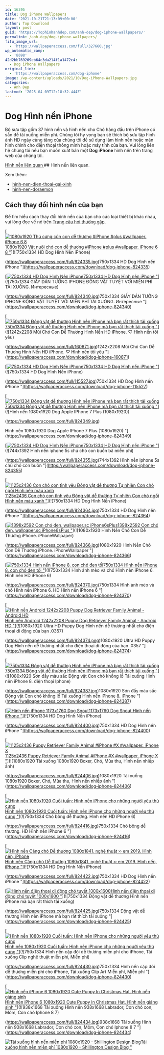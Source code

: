 ```yaml
---
id: 16395
title: Dog iPhone Wallpapers
date: '2021-10-21T21:13:09+00:00'
author: Top Download
layout: post
guid: 'https://Tophinhanhdep.com/anh-dep/dog-iphone-wallpapers/'
permalink: /anh-dep/dog-iphone-wallpapers/
fifu_image_url:
  - 'https://wallpaperaccess.com/full/327660.jpg'
wp_automatic_camp:
  - '8098'
42d2bb769269eb64e3da214f1a1472c4:
  - Dog iPhone Wallpapers
original_link:
  - 'https://wallpaperaccess.com/dog-iphone'
image: /wp-content/uploads/2021/10/Dog-iPhone-Wallpapers.jpg
categories:
  - Ảnh Đẹp
lastmod: '2025-04-09T12:18:32.444Z'
---
```

# Dog Hình nền iPhone

Bộ sưu tập gồm 37 hình nền và hình nền cho Chó hàng đầu trên iPhone có sẵn để tải xuống miễn phí. Chúng tôi hy vọng bạn sẽ thích bộ sưu tập hình ảnh HD ngày càng tăng của chúng tôi để sử dụng làm hình nền hoặc màn hình chính cho điện thoại thông minh hoặc máy tính của bạn. Vui lòng liên hệ chúng tôi nếu bạn muốn xuất bản một **Dog iPhone** hình nền trên trang web của chúng tôi.

[Hình nền liên quan ](#related) ## Hình nền liên quan.

   
 Xem thêm:

   
- [hinh-nen-dien-thoai-gai-xinh](https://tophinhanhdep.com/hinh-nen-dep/hinh-nen-dien-thoai-gai-xinh/)
- [hinh-nen-doraemon](https://tophinhanhdep.com/hinh-nen-dep/hinh-nen-doraemon/)

## Cách thay đổi hình nền của bạn

Để tìm hiểu cách thay đổi hình nền của bạn cho các loại thiết bị khác nhau, vui lòng đọc về nó trên [Trang câu hỏi thường gặp](https://tophinhanhdep.com/faq/).

  
[[![1080x1920 Thú cưng cún con dễ thương #iPhone #plus #wallpaper.  iPhone 6 8](https://wallpaperaccess.com/full/327660.jpg)1080x1920 Vật nuôi chó con dễ thương #iPhone #plus #wallpaper. iPhone 6 8 "](https://wallpaperaccess.com/download/dog-iphone-327660)](![750x1334 HD Dog Hình Nền iPhone)

(https://wallpaperaccess.com/full/824335.jpg)750x1334 HD Dog Hình nền iPhone "](https://wallpaperaccess.com/download/dog-iphone-824335)

[[![750x1334 HD Dog Hình Nền iPhone](https://wallpaperaccess.com/full/824337.jpg)750x1334 HD Dog Hình nền iPhone "](https://wallpaperaccess.com/download/dog-iphone-824337)](![750x1334 GIẤY DÁN TƯỜNG IPHONE ĐỘNG VẬT TUYỆT VỜI MIỄN PHÍ TẢI XUỐNG.  Интересные)

(https://wallpaperaccess.com/full/824340.jpg)750x1334 GIẤY DÁN TƯỜNG IPHONE ĐỘNG VẬT TUYỆT VỜI MIỄN PHÍ TẢI XUỐNG. Интересные "](https://wallpaperaccess.com/download/dog-iphone-824340)

[[![750x1334 Động vật dễ thương Hình nền iPhone mà bạn rất thích tải xuống](https://wallpaperaccess.com/full/824342.jpg)750x1334 Động vật dễ thương Hình nền iPhone mà bạn rất thích tải xuống "](https://wallpaperaccess.com/download/dog-iphone-824342)](![1242x2208 Mũi Chó Con Dễ Thương Hình Nền HD iPhone.  ♡ Hình nền tôi yêu)

(https://wallpaperaccess.com/full/160871.jpg)1242x2208 Mũi Chó Con Dễ Thương Hình Nền HD iPhone. ♡ Hình nền tôi yêu "](https://wallpaperaccess.com/download/dog-iphone-160871)

[[![750x1334 HD Dog Hình Nền iPhone](https://wallpaperaccess.com/full/824344.jpg)750x1334 HD Dog Hình nền iPhone "](https://wallpaperaccess.com/download/dog-iphone-824344)](![750x1334 HD Dog Hình Nền iPhone)

(https://wallpaperaccess.com/full/115527.jpg)750x1334 HD Dog Hình nền iPhone "](https://wallpaperaccess.com/download/dog-iphone-115527)

[[![750x1334 Động vật dễ thương Hình nền iPhone mà bạn rất thích tải xuống](https://wallpaperaccess.com/full/824347.jpg)750x1334 Động vật dễ thương Hình nền iPhone mà bạn rất thích tải xuống "](https://wallpaperaccess.com/download/dog-iphone-824347)](![Hình nền 1080x1920 Dog Apple IPhone 7 Plus (1080x1920))

(https://wallpaperaccess.com/full/824349.jpg)

Hình nền 1080x1920 Dog Apple IPhone 7 Plus (1080x1920) "](https://wallpaperaccess.com/download/dog-iphone-824349)

[[![750x1334 HD Dog Hình Nền iPhone](https://wallpaperaccess.com/full/824350.jpg)750x1334 HD Dog Hình nền iPhone "](https://wallpaperaccess.com/download/dog-iphone-824350)](![744x1392 Hình nền iphone 5s chú chó con buồn bã miễn phí)

(https://wallpaperaccess.com/full/824355.jpg)744x1392 Hình nền iphone 5s chú chó con buồn "](https://wallpaperaccess.com/download/dog-iphone-824355)

[[![1125x2436 Con chó con tình yêu Động vật dễ thương Tự nhiên Con chó ngồi Hình nền màu xanh](https://wallpaperaccess.com/full/824363.jpg)1125x2436 Con chó con tình yêu Động vật dễ thương Tự nhiên Con chó ngồi Hình nền màu xanh "](https://wallpaperaccess.com/download/dog-iphone-824363)](![750x1334 HD Dog Hình Nền iPhone)

(https://wallpaperaccess.com/full/824364.jpg)750x1334 HD Dog Hình nền iPhone "](https://wallpaperaccess.com/download/dog-iphone-824364)

[[![1398x2592 Con chó đen.  wallpaper.sc iPhone6sPlus](https://wallpaperaccess.com/full/824365.jpg)1398x2592 Con chó đen. wallpaper.sc iPhone6sPlus "](https://wallpaperaccess.com/download/dog-iphone-824365)](![1080x1920 Hình Nền Chó Con Dễ Thương iPhone.  iPhoneWallpaper)

(https://wallpaperaccess.com/full/824366.jpg)1080x1920 Hình Nền Chó Con Dễ Thương iPhone. iPhoneWallpaper "](https://wallpaperaccess.com/download/dog-iphone-824366)

[[![750x1334 Hình nền iPhone 8.  con chó đen tối](https://wallpaperaccess.com/full/824368.jpg)750x1334 Hình nền iPhone 8. con chó đen tối "](https://wallpaperaccess.com/download/dog-iphone-824368)](![750x1334 Hình ảnh mèo và chó Hình nền iPhone 6.  Hình nền HD iPhone 6)

(https://wallpaperaccess.com/full/824370.jpg)750x1334 Hình ảnh mèo và chó Hình nền iPhone 6. HD Hình nền iPhone 6 "](https://wallpaperaccess.com/download/dog-iphone-824370)

[[![Hình nền Android 1242x2208 Puppy Dog Retriever Family Animal - Android HD](https://wallpaperaccess.com/full/824372.jpg)Hình nền Android 1242x2208 Puppy Dog Retriever Family Animal - Android HD "](https://wallpaperaccess.com/download/dog-iphone-824372)](![1080x1920 Ultra HD Puppy Dog Hình nền dễ thương nhất cho điện thoại di động của bạn .0357)

(https://wallpaperaccess.com/full/824374.png)1080x1920 Ultra HD Puppy Dog Hình nền dễ thương nhất cho điện thoại di động của bạn .0357 "](https://wallpaperaccess.com/download/dog-iphone-824374)

[[![750x1334 Động vật dễ thương Hình nền iPhone mà bạn rất thích tải xuống](https://wallpaperaccess.com/full/824383.jpg)750x1334 Động vật dễ thương Hình nền iPhone mà bạn rất thích tải xuống "](https://wallpaperaccess.com/download/dog-iphone-824383)](![1080x1920 Sơn đầy màu sắc Động vật Con chó khổng lồ Tải xuống Hình nền iPhone 8.  điện thoại Iphone)

(https://wallpaperaccess.com/full/824387.jpg)1080x1920 Sơn đầy màu sắc Động vật Con chó khổng lồ Tải xuống Hình nền iPhone 8. iPhone "](https://wallpaperaccess.com/download/dog-iphone-824387)

[[![Hình nền iPhone 1173x1760 Dog Snout](https://wallpaperaccess.com/full/824397.jpg)1173x1760 Dog Snout Hình nền iPhone "](https://wallpaperaccess.com/download/dog-iphone-824397)](![750x1334 HD Dog Hình Nền iPhone)

(https://wallpaperaccess.com/full/824400.jpg)750x1334 HD Dog Hình nền iPhone "](https://wallpaperaccess.com/download/dog-iphone-824400)

[[![1125x2436 Puppy Retriever Family Animal #iPhone #X #wallpaper.  iPhone X](https://wallpaperaccess.com/full/824405.jpg)1125x2436 Puppy Retriever Family Animal #iPhone #X #wallpaper. iPhone X "](https://wallpaperaccess.com/download/dog-iphone-824405)](![1080x1920 Tải xuống 1080x1920 Boxer, Chó, Mùa thu, Hình nền nhiếp ảnh)

(https://wallpaperaccess.com/full/824406.jpg)1080x1920 Tải xuống 1080x1920 Boxer, Chó, Mùa thu, Hình nền nhiếp ảnh "](https://wallpaperaccess.com/download/dog-iphone-824406)

[[![Hình nền 1080x1920 Cuối tuần: Hình nền iPhone cho những người yêu thú cưng](https://wallpaperaccess.com/full/824413.jpg)Hình nền 1080x1920 Cuối tuần: Hình nền iPhone cho những người yêu thú cưng "](https://wallpaperaccess.com/download/dog-iphone-824413)](![750x1334 Chó bông dễ thương.  Hình nền HD iPhone 6)

(https://wallpaperaccess.com/full/824416.jpg)750x1334 Chó bông dễ thương. HD Hình nền iPhone 6 "](https://wallpaperaccess.com/download/dog-iphone-824416)

[[![Hình nền Căng chó Dễ thương 1080x1841.  nghệ thuật ›› em 2019. Hình nền, iPhone](https://wallpaperaccess.com/full/115428.jpg)Hình nền Căng chó Dễ thương 1080x1841. nghệ thuật ›› em 2019. Hình nền, iPhone "](https://wallpaperaccess.com/download/dog-iphone-115428)](![750x1334 HD Dog Hình Nền iPhone)

(https://wallpaperaccess.com/full/824422.jpg)750x1334 HD Dog Hình nền iPhone "](https://wallpaperaccess.com/download/dog-iphone-824422)

[[![Hình nền điện thoại di động chó tuyết 1000x1600](https://wallpaperaccess.com/full/824423.jpg)Hình nền điện thoại di động chó tuyết 1000x1600 "](https://wallpaperaccess.com/download/dog-iphone-824423)](![750x1334 Động vật dễ thương Hình nền iPhone mà bạn rất thích tải xuống)

(https://wallpaperaccess.com/full/824425.jpg)750x1334 Động vật dễ thương Hình nền iPhone mà bạn rất thích tải xuống "](https://wallpaperaccess.com/download/dog-iphone-824425)

[[![Hình nền 1080x1920 Cuối tuần: Hình nền iPhone cho những người yêu thú cưng](https://wallpaperaccess.com/full/824428.jpg)Hình nền 1080x1920 Cuối tuần: Hình nền iPhone cho những người yêu thú cưng "](https://wallpaperaccess.com/download/dog-iphone-824428)](![750x1334 Hình nền cặp đôi dễ thương miễn phí cho iPhone, Tải xuống Clip nghệ thuật miễn phí, Miễn phí)

(https://wallpaperaccess.com/full/824430.jpg)750x1334 Hình nền cặp đôi dễ thương miễn phí cho iPhone, Tải xuống Clip Art Miễn phí, Miễn phí "](https://wallpaperaccess.com/download/dog-iphone-824430)

[[![Hình nền iPhone 6 1080x1920 Cute Puppy In Christmas Hat.  Hình nền giáng sinh](https://wallpaperaccess.com/full/824433.jpg)Hình nền iPhone 6 1080x1920 Cute Puppy In Christmas Hat. Hình nền giáng sinh "](https://wallpaperaccess.com/download/dog-iphone-824433)](![938x1668 Tải xuống Hình nền 938x1668 Labrador, Con chó con, Mõm, Con chó Iphone 8 7)

(https://wallpaperaccess.com/full/824434.jpg)938x1668 Tải xuống Hình nền 938x1668 Labrador, Con chó con, Mõm, Con chó Iphone 8 7 "](https://wallpaperaccess.com/download/dog-iphone-824434)

[![Tải xuống hình nền miễn phí 1080x1920 - Shillington Design Blog](https://wallpaperaccess.com/full/824436.jpg)Tải xuống hình nền miễn phí 1080x1920 - Shillington Design Blog "](https://wallpaperaccess.com/download/dog-iphone-824436)
